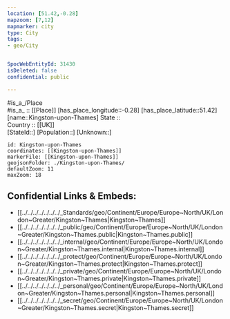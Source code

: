 ```yaml
---
location: [51.42,-0.28] 
mapzoom: [7,12] 
mapmarker: city 
type: City
tags:
- geo/City


SpocWebEntityId: 31430
isDeleted: false
confidential: public

---
```

#is_a_/Place  
#is_a_ :: [[Place]] 
[has_place_longitude::-0.28] 
[has_place_latitude::51.42] 
[name::Kingston-upon-Thames] 
State ::  
Country :: [[UK]]  
[StateId::] 
[Population::] 
[Unknown::] 


```leaflet
id: Kingston-upon-Thames
coordinates: [[Kingston-upon-Thames]] 
markerFile: [[Kingston-upon-Thames]] 
geojsonFolder: ./Kingston-upon-Thames/
defaultZoom: 11 
maxZoom: 18
```


## Confidential Links & Embeds: 
- [[../../../../../../../_Standards/geo/Continent/Europe/Europe~North/UK/London~Greater/Kingston~Thames|Kingston~Thames]] 
- [[../../../../../../../_public/geo/Continent/Europe/Europe~North/UK/London~Greater/Kingston~Thames.public|Kingston~Thames.public]] 
- [[../../../../../../../_internal/geo/Continent/Europe/Europe~North/UK/London~Greater/Kingston~Thames.internal|Kingston~Thames.internal]] 
- [[../../../../../../../_protect/geo/Continent/Europe/Europe~North/UK/London~Greater/Kingston~Thames.protect|Kingston~Thames.protect]] 
- [[../../../../../../../_private/geo/Continent/Europe/Europe~North/UK/London~Greater/Kingston~Thames.private|Kingston~Thames.private]] 
- [[../../../../../../../_personal/geo/Continent/Europe/Europe~North/UK/London~Greater/Kingston~Thames.personal|Kingston~Thames.personal]] 
- [[../../../../../../../_secret/geo/Continent/Europe/Europe~North/UK/London~Greater/Kingston~Thames.secret|Kingston~Thames.secret]] 
